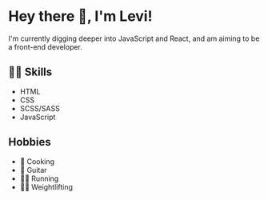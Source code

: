 # Hey there 👋, I'm Levi!

I'm currently digging deeper into JavaScript and React, and am aiming to be a front-end developer.

## 👨‍💻 Skills
- HTML
- CSS
- SCSS/SASS
- JavaScript

## Hobbies
- 🍳 Cooking
- 🎸 Guitar
- 🏃‍♂️ Running
- 🏋️‍♂️ Weightlifting
